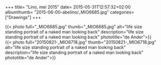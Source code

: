 +++
title= "Lino, mei 2015"
date= 2015-05-31T12:57:32+02:00
albumthumb= "2015-06-00-abelino/_MIO6685.jpg"
categories= ["Drawings"]
+++

{{< photo full="_MIO6685.jpg" thumb="_MIO6685.jpg" alt="life size standing portrait of a naked man looking back" description="life size standing portrait of a naked man looking back" phototitle="de Ander">}}
{{< photo full="20150821-_MIO6718.jpg" thumb="20150821-_MIO6718.jpg" alt="life size standing portrait of a naked man looking back" description="life size standing portrait of a naked man looking back" phototitle="de Ander">}}
